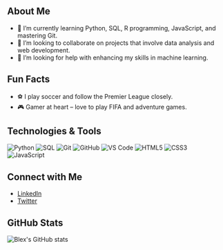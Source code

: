 ## About Me

- 🌱 I’m currently learning Python, SQL, R programming, JavaScript, and mastering Git.
- 👯 I’m looking to collaborate on projects that involve data analysis and web development.
- 🤔 I’m looking for help with enhancing my skills in machine learning.


## Fun Facts

- ⚽ I play soccer and follow the Premier League closely.
- 🎮 Gamer at heart – love to play FIFA and adventure games.

## Technologies & Tools

![Python](https://img.shields.io/badge/Python-3776AB?style=flat-square&logo=python&logoColor=white)
![SQL](https://img.shields.io/badge/SQL-4479A1?style=flat-square&logo=postgresql&logoColor=white)
![Git](https://img.shields.io/badge/Git-F05032?style=flat-square&logo=git&logoColor=white)
![GitHub](https://img.shields.io/badge/GitHub-181717?style=flat-square&logo=github&logoColor=white)
![VS Code](https://img.shields.io/badge/VS%20Code-007ACC?style=flat-square&logo=visual-studio-code&logoColor=white)
![HTML5](https://img.shields.io/badge/HTML5-E34F26?style=flat-square&logo=html5&logoColor=white)
![CSS3](https://img.shields.io/badge/CSS3-1572B6?style=flat-square&logo=css3&logoColor=white)
![JavaScript](https://img.shields.io/badge/JavaScript-F7DF1E?style=flat-square&logo=javascript&logoColor=black)

## Connect with Me

- [LinkedIn](https://www.linkedin.com)
- [Twitter](https://www.twitter.com)

## GitHub Stats

![Blex's GitHub stats](https://github-readme-stats.vercel.app/api?username=BlexOlonde&show_icons=true&count_private=true&hide_title=true)




